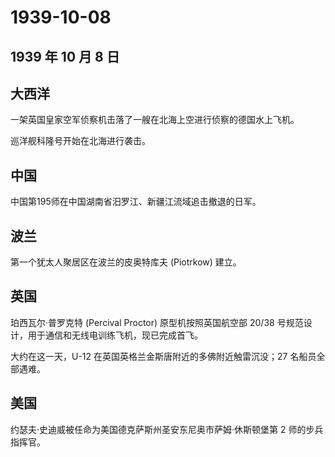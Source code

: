 # 1939-10-08

## 1939 年 10 月 8 日

## 大西洋

一架英国皇家空军侦察机击落了一艘在北海上空进行侦察的德国水上飞机。

巡洋舰科隆号开始在北海进行袭击。

## 中国

中国第195师在中国湖南省汨罗江、新疆江流域追击撤退的日军。

## 波兰

第一个犹太人聚居区在波兰的皮奥特库夫 (Piotrkow) 建立。

## 英国

珀西瓦尔·普罗克特 (Percival Proctor) 原型机按照英国航空部 20/38
号规范设计，用于通信和无线电训练飞机，现已完成首飞。

大约在这一天，U-12 在英国英格兰金斯唐附近的多佛附近触雷沉没；27
名船员全部遇难。

## 美国

约瑟夫·史迪威被任命为美国德克萨斯州圣安东尼奥市萨姆·休斯顿堡第 2
师的步兵指挥官。

